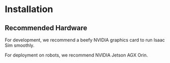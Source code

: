 # Installation



## Recommended Hardware
For development, we recommend a beefy NVIDIA graphics card to run Isaac Sim smoothly.

For deployment on robots, we recommend NVIDIA Jetson AGX Orin.
